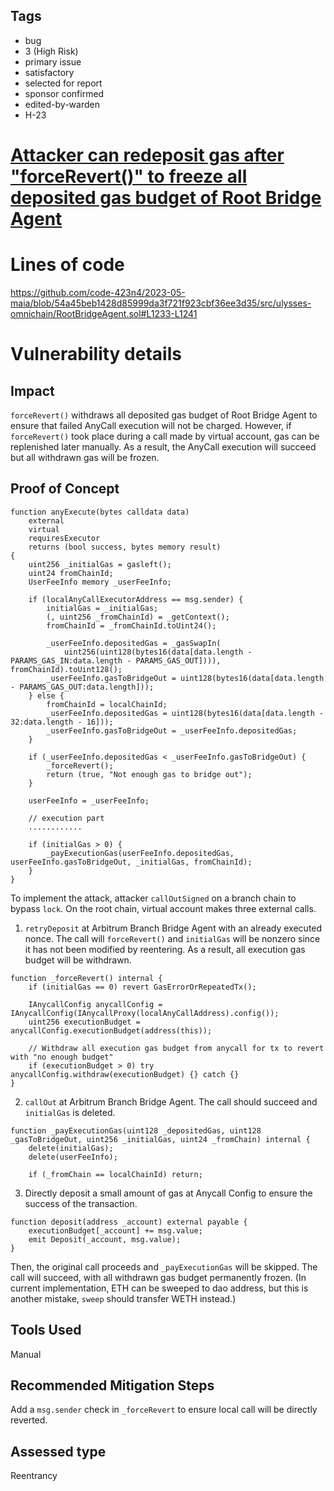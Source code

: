 ## Tags

- bug
- 3 (High Risk)
- primary issue
- satisfactory
- selected for report
- sponsor confirmed
- edited-by-warden
- H-23

# [Attacker can redeposit gas after "forceRevert()" to freeze all deposited gas budget of Root Bridge Agent](https://github.com/code-423n4/2023-05-maia-findings/issues/337) 

# Lines of code

https://github.com/code-423n4/2023-05-maia/blob/54a45beb1428d85999da3f721f923cbf36ee3d35/src/ulysses-omnichain/RootBridgeAgent.sol#L1233-L1241


# Vulnerability details

## Impact
`forceRevert()` withdraws all deposited gas budget of Root Bridge Agent to ensure that failed AnyCall execution will not be charged. However, if `forceRevert()` took place during a call made by virtual account, gas can be replenished later manually. As a result, the AnyCall execution will succeed but all withdrawn gas will be frozen.

## Proof of Concept
```
function anyExecute(bytes calldata data)
    external
    virtual
    requiresExecutor
    returns (bool success, bytes memory result)
{
    uint256 _initialGas = gasleft();
    uint24 fromChainId;
    UserFeeInfo memory _userFeeInfo;

    if (localAnyCallExecutorAddress == msg.sender) {
        initialGas = _initialGas;
        (, uint256 _fromChainId) = _getContext();
        fromChainId = _fromChainId.toUint24();

        _userFeeInfo.depositedGas = _gasSwapIn(
            uint256(uint128(bytes16(data[data.length - PARAMS_GAS_IN:data.length - PARAMS_GAS_OUT]))), fromChainId).toUint128();
        _userFeeInfo.gasToBridgeOut = uint128(bytes16(data[data.length - PARAMS_GAS_OUT:data.length]));
    } else {
        fromChainId = localChainId;
        _userFeeInfo.depositedGas = uint128(bytes16(data[data.length - 32:data.length - 16]));
        _userFeeInfo.gasToBridgeOut = _userFeeInfo.depositedGas;
    }

    if (_userFeeInfo.depositedGas < _userFeeInfo.gasToBridgeOut) {
        _forceRevert();
        return (true, "Not enough gas to bridge out");
    }

    userFeeInfo = _userFeeInfo;

    // execution part
    ............

    if (initialGas > 0) {
        _payExecutionGas(userFeeInfo.depositedGas, userFeeInfo.gasToBridgeOut, _initialGas, fromChainId);
    }
}
```

To implement the attack, attacker `callOutSigned` on a branch chain to bypass `lock`. On the root chain, virtual account makes three external calls.
1. `retryDeposit` at Arbitrum Branch Bridge Agent with an already executed nonce. The call will `forceRevert()` and `initialGas` will be nonzero since it has not been modified by reentering. As a result, all execution gas budget will be withdrawn.
```
function _forceRevert() internal {
    if (initialGas == 0) revert GasErrorOrRepeatedTx();

    IAnycallConfig anycallConfig = IAnycallConfig(IAnycallProxy(localAnyCallAddress).config());
    uint256 executionBudget = anycallConfig.executionBudget(address(this));

    // Withdraw all execution gas budget from anycall for tx to revert with "no enough budget"
    if (executionBudget > 0) try anycallConfig.withdraw(executionBudget) {} catch {}
}
```
2. `callOut` at Arbitrum Branch Bridge Agent. The call should succeed and `initialGas` is deleted.
```
function _payExecutionGas(uint128 _depositedGas, uint128 _gasToBridgeOut, uint256 _initialGas, uint24 _fromChain) internal {
    delete(initialGas);
    delete(userFeeInfo);

    if (_fromChain == localChainId) return;
```
3. Directly deposit a small amount of gas at Anycall Config to ensure the success of the transaction.
```
function deposit(address _account) external payable {
    executionBudget[_account] += msg.value;
    emit Deposit(_account, msg.value);
}
```
Then, the original call proceeds and `_payExecutionGas` will be skipped. The call will succeed, with all withdrawn gas budget permanently frozen. (In current implementation, ETH can be sweeped to dao address, but this is another mistake, `sweep` should transfer WETH instead.)

## Tools Used
Manual

## Recommended Mitigation Steps
Add a `msg.sender` check in `_forceRevert` to ensure local call will be directly reverted.





## Assessed type

Reentrancy
